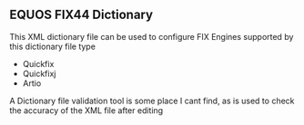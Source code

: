 ## EQUOS FIX44 Dictionary

This XML dictionary file can be used to configure FIX Engines supported by this dictionary file type
* Quickfix
* Quickfixj
* Artio

A Dictionary file validation tool is some place I cant find, as is used to check the accuracy of the XML file after editing
